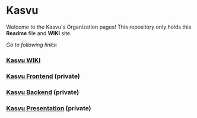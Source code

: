 # Kasvu

Welcome to the Kasvu's Organization pages!
This repository only holds this **Readme** file and **WIKI** site.

*Go to following links:*
### [Kasvu WIKI](https://github.com/Kasvu/Kasvu/wiki)
### [Kasvu Frontend](https://github.com/Kasvu/kasvu-sote-frontend) (private)
### [Kasvu Backend](https://github.com/Kasvu/kasvu-sote-backend) (private)
### [Kasvu Presentation](https://github.com/Kasvu/kasvu-presentation) (private)

